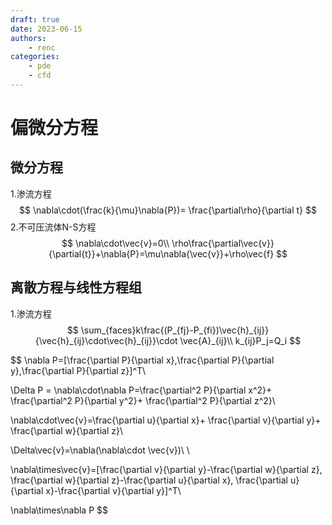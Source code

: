 ```yaml
---
draft: true
date: 2023-06-15
authors:
    - renc
categories:
    - pde
    - cfd
---
```


# 偏微分方程

## 微分方程
1.渗流方程
$$
\nabla\cdot(\frac{k}{\mu}\nabla{P})=
\frac{\partial\rho}{\partial t}
$$
2.不可压流体N-S方程
$$
\nabla\cdot\vec{v}=0\\
\rho\frac{\partial\vec{v}}{\partial{t}}+\nabla{P}=\mu\nabla{\vec{v}}+\rho\vec{f}
$$

<!-- more -->

## 离散方程与线性方程组

1.渗流方程
$$
\sum_{faces}k\frac{(P_{fj}-P_{fi})\vec{h}_{ij}}
{\vec{h}_{ij}\cdot\vec{h}_{ij}}\cdot \vec{A}_{ij}\\
k_{ij}P_j=Q_i
$$

$$
\nabla P=[\frac{\partial P}{\partial x},\frac{\partial P}{\partial y},\frac{\partial P}{\partial z}]^T\\

\Delta P = \nabla\cdot\nabla P=\frac{\partial^2 P}{\partial x^2}+
\frac{\partial^2 P}{\partial y^2}+
\frac{\partial^2 P}{\partial z^2}\\

\nabla\cdot\vec{v}=\frac{\partial u}{\partial x}+
\frac{\partial v}{\partial y}+
\frac{\partial w}{\partial z}\\

\Delta\vec{v}=\nabla(\nabla\cdot \vec{v})\\
\\

\nabla\times\vec{v}=[\frac{\partial v}{\partial y}-\frac{\partial w}{\partial z},
\frac{\partial w}{\partial z}-\frac{\partial u}{\partial x},
\frac{\partial u}{\partial x}-\frac{\partial v}{\partial y}]^T\\

\nabla\times\nabla P
$$
